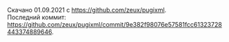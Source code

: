 Скачано 01.09.2021 с <https://github.com/zeux/pugixml>.<br>
Последний коммит: <https://github.com/zeux/pugixml/commit/9e382f98076e57581fcc61323728443374889646>.
